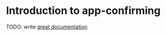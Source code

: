 # Introduction to app-confirming

TODO: write [great documentation](http://jacobian.org/writing/what-to-write/)
